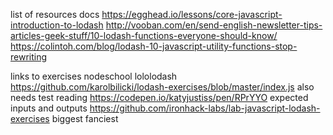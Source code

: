 list of resources
	docs
	https://egghead.io/lessons/core-javascript-introduction-to-lodash
	http://vooban.com/en/send-english-newsletter-tips-articles-geek-stuff/10-lodash-functions-everyone-should-know/
	https://colintoh.com/blog/lodash-10-javascript-utility-functions-stop-rewriting

links to exercises
	nodeschool lololodash
	https://github.com/karolbilicki/lodash-exercises/blob/master/index.js
		also needs test reading 
	https://codepen.io/katyjustiss/pen/RPrYYO
		expected inputs and outputs 
	https://github.com/ironhack-labs/lab-javascript-lodash-exercises
		biggest fanciest
